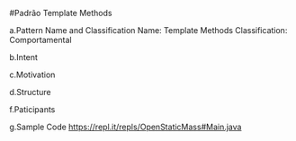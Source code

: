 #Padrão Template Methods

a.Pattern Name and Classification
Name: Template Methods
Classification: Comportamental

b.Intent

c.Motivation

d.Structure

f.Paticipants

g.Sample Code
https://repl.it/repls/OpenStaticMass#Main.java
